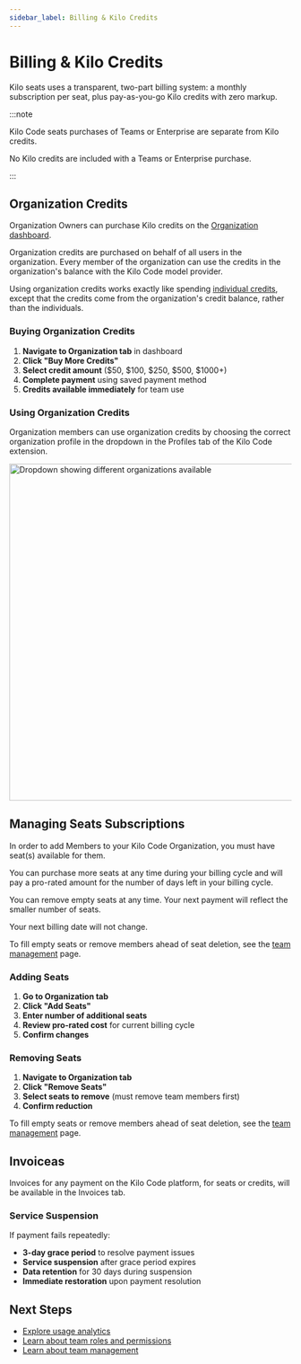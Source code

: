 ```yaml
---
sidebar_label: Billing & Kilo Credits
---
```


# Billing & Kilo Credits

Kilo seats uses a transparent, two-part billing system: a monthly subscription per seat, plus pay-as-you-go Kilo credits with zero markup.

:::note

Kilo Code seats purchases of Teams or Enterprise are separate from Kilo credits.

No Kilo credits are included with a Teams or Enterprise purchase.

:::

## Organization Credits

Organization Owners can purchase Kilo credits on the [Organization dashboard](https://app.kilocode.ai).

Organization credits are purchased on behalf of all users in the organization. Every member of the organization can use the credits in the organization's balance with the Kilo Code model provider.

Using organization credits works exactly like spending [individual credits](/basic-usage/adding-credits), except that the credits come from the organization's credit balance, rather than the individuals.

### Buying Organization Credits

1. **Navigate to Organization tab** in dashboard
2. **Click "Buy More Credits"**
3. **Select credit amount** ($50, $100, $250, $500, $1000+)
4. **Complete payment** using saved payment method
5. **Credits available immediately** for team use

### Using Organization Credits

Organization members can use organization credits by choosing the correct organization profile in the dropdown in the Profiles tab of the Kilo Code extension.

<img src="/docs/img/teams/org_credits.png" alt="Dropdown showing different organizations available" width="600" />

## Managing Seats Subscriptions

In order to add Members to your Kilo Code Organization, you must have seat(s) available for them.

You can purchase more seats at any time during your billing cycle and will pay a pro-rated amount for the number of days left in your billing cycle.

You can remove empty seats at any time. Your next payment will reflect the smaller number of seats.

Your next billing date will not change.

To fill empty seats or remove members ahead of seat deletion, see the [team management](/seats/team-management) page.

### Adding Seats

1. **Go to Organization tab**
2. **Click "Add Seats"**
3. **Enter number of additional seats**
4. **Review pro-rated cost** for current billing cycle
5. **Confirm changes**

### Removing Seats

1. **Navigate to Organization tab**
2. **Click "Remove Seats"**
3. **Select seats to remove** (must remove team members first)
4. **Confirm reduction**

To fill empty seats or remove members ahead of seat deletion, see the [team management](/seats/team-management) page.

## Invoiceas

Invoices for any payment on the Kilo Code platform, for seats or credits, will be available in the Invoices tab.

### Service Suspension

If payment fails repeatedly:

- **3-day grace period** to resolve payment issues
- **Service suspension** after grace period expires
- **Data retention** for 30 days during suspension
- **Immediate restoration** upon payment resolution

## Next Steps

- [Explore usage analytics](/seats/analytics)
- [Learn about team roles and permissions](/seats/team-management)
- [Learn about team management](/seats/team-management)
